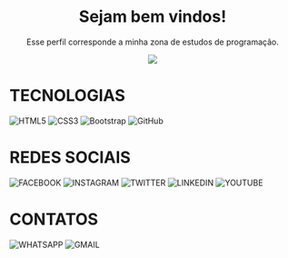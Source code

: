 <h1 align="center">
  Sejam bem vindos!
</h1>
<p align="center">
  Esse perfil corresponde a minha zona de estudos de programação.
</p>

<p align="center">
  <a href="https://github.com/HermaniDias">
	<img src="https://readme-typing-svg.herokuapp.com?lines=Me+chamo+Hermani+Dias;Sou+aluno+do+curso+de+Fullstack+na+IWtraining!&center=true&width=780&height=45">
  </a>
</p>

<h1>
	TECNOLOGIAS
</h1>

![HTML5](https://img.shields.io/badge/HTML5-000?style=for-the-badge&logo=html5)
![CSS3](https://img.shields.io/badge/CSS3-000?style=for-the-badge&logo=css3&logoColor=02A9FF)
![Bootstrap](https://img.shields.io/badge/Bootstrap-000?style=for-the-badge&logo=bootstrap)
![GitHub](https://img.shields.io/badge/-GitHub-000?style=for-the-badge&logo=github)

<h1>
	REDES SOCIAIS
</h1>

![FACEBOOK](https://img.shields.io/badge/facebook-000?style=for-the-badge&logo=html5)
![INSTAGRAM](https://img.shields.io/badge/instagram-000?style=for-the-badge&logo=html5)
![TWITTER](https://img.shields.io/badge/twitter-000?style=for-the-badge&logo=html5)
![LINKEDIN](https://img.shields.io/badge/linkedin-000?style=for-the-badge&logo=html5)
![YOUTUBE](https://img.shields.io/badge/youtube-000?style=for-the-badge&logo=html5)

<h1>
	CONTATOS
</h1>

![WHATSAPP](https://img.shields.io/badge/whatsapp-000?style=for-the-badge&logo=html5)
![GMAIL](https://img.shields.io/badge/gmail-000?style=for-the-badge&logo=html5)
